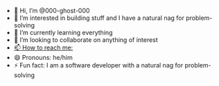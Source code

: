 - 👋 Hi, I’m @000-ghost-000
- 👀 I’m interested in building stuff and I have a natural nag for problem-solving
- 🌱 I’m currently learning everything
- 💞️ I’m looking to collaborate on anything of interest
- [📫 How to reach me:](https://abhisheksrivastava.notion.site/Abhishek-Srivastava-10a7927502b680dfb0d1c38c9413807d)
- 😄 Pronouns: he/him
- ⚡ Fun fact: I am a software developer with a natural nag for problem-solving

